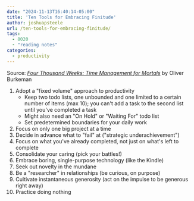 ```yaml
---
date: "2024-11-13T16:40:14-05:00"
title: 'Ten Tools for Embracing Finitude'
author: joshuapsteele
url: /ten-tools-for-embracing-finitude/
tags:
  - 8020
  - "reading notes"
categories:
  - productivity
---
```


Source: [*Four Thousand Weeks: Time Management for Mortals*](https://amzn.to/4fMUDyo) by Oliver Burkeman

1. Adopt a "fixed volume" approach to productivity
    - Keep two todo lists, one unbounded and one limited to a certain number of items (max 10); you can't add a task to the second list until you've completed a task
    - Might also need an "On Hold" or "Waiting For" todo list
    - Set predetermined boundaries for your daily work
2. Focus on only one big project at a time
3. Decide in advance what to "fail" at ("strategic underachievement")
4. Focus on what you've already completed, not just on what's left to complete
5. Consolidate your caring (pick your battles!)
6. Embrace boring, single-purpose technology (like the Kindle)
7. Seek out novelty in the mundane
8. Be a "researcher" in relationships (be curious, on purpose)
9. Cultivate instantaneous generosity (act on the impulse to be generous right away)
10. Practice doing nothing
